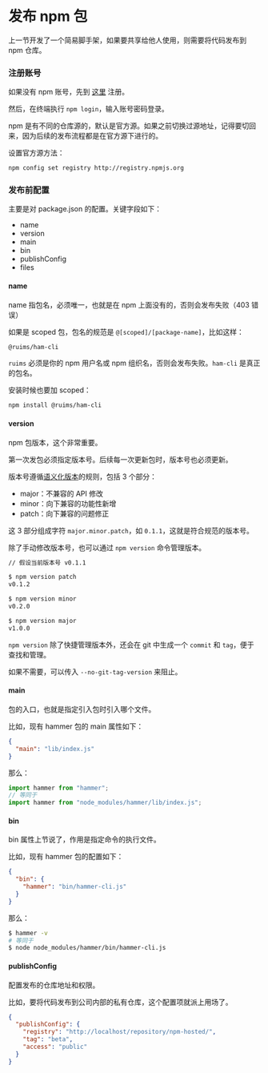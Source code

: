 # 发布 npm 包

上一节开发了一个简易脚手架，如果要共享给他人使用，则需要将代码发布到 npm 仓库。

### 注册账号

如果没有 npm 账号，先到 [这里](http://www.npmjs.com/signup) 注册。

然后，在终端执行 `npm login`，输入账号密码登录。

npm 是有不同的仓库源的，默认是官方源。如果之前切换过源地址，记得要切回来，因为后续的发布流程都是在官方源下进行的。

设置官方源方法：

```sh
npm config set registry http://registry.npmjs.org
```

### 发布前配置

主要是对 package.json 的配置。关键字段如下：

- name
- version
- main
- bin
- publishConfig
- files

#### name

name 指包名，必须唯一，也就是在 npm 上面没有的，否则会发布失败（403 错误）

如果是 scoped 包，包名的规范是 `@[scoped]/[package-name]`，比如这样：

```sh
@ruims/ham-cli
```

`ruims` 必须是你的 npm 用户名或 npm 组织名，否则会发布失败。`ham-cli` 是真正的包名。

安装时候也要加 scoped：

```sh
npm install @ruims/ham-cli
```

#### version

npm 包版本，这个非常重要。

第一次发包必须指定版本号。后续每一次更新包时，版本号也必须更新。

版本号遵循[语义化版本](https://semver.org/lang/zh-CN/)的规则，包括 3 个部分：

- major：不兼容的 API 修改
- minor：向下兼容的功能性新增
- patch：向下兼容的问题修正

这 3 部分组成字符 `major.minor.patch`，如 `0.1.1`，这就是符合规范的版本号。

除了手动修改版本号，也可以通过 `npm version` 命令管理版本。

```sh
// 假设当前版本号 v0.1.1

$ npm version patch
v0.1.2

$ npm version minor
v0.2.0

$ npm version major
v1.0.0
```

`npm version` 除了快捷管理版本外，还会在 git 中生成一个 `commit` 和 `tag`，便于查找和管理。

如果不需要，可以传入 `--no-git-tag-version` 来阻止。

#### main

包的入口，也就是指定引入包时引入哪个文件。

比如，现有 hammer 包的 main 属性如下：

```json
{
  "main": "lib/index.js"
}
```

那么：

```js
import hammer from "hammer";
// 等同于
import hammer from "node_modules/hammer/lib/index.js";
```

#### bin

bin 属性上节说了，作用是指定命令的执行文件。

比如，现有 hammer 包的配置如下：

```json
{
  "bin": {
    "hammer": "bin/hammer-cli.js"
  }
}
```

那么：

```sh
$ hammer -v
# 等同于
$ node node_modules/hammer/bin/hammer-cli.js
```

#### publishConfig

配置发布的仓库地址和权限。

比如，要将代码发布到公司内部的私有仓库，这个配置项就派上用场了。

```json
{
  "publishConfig": {
    "registry": "http://localhost/repository/npm-hosted/",
    "tag": "beta",
    "access": "public"
  }
}
```
